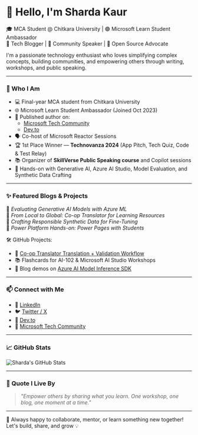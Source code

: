 # 👋 Hello, I'm Sharda Kaur

🎓 MCA Student @ Chitkara University | 🟣 Microsoft Learn Student Ambassador  
🧠 Tech Blogger | 🎤 Community Speaker | 🤝 Open Source Advocate  

I'm a passionate technology enthusiast who loves simplifying complex concepts, building communities, and empowering others through writing, workshops, and public speaking.

---

### 🧭 Who I Am

- 💻 Final-year MCA student from Chitkara University
- 🌐 Microsoft Learn Student Ambassador (Joined Oct 2023)
- 📝 Published author on:
  - [Microsoft Tech Community](https://techcommunity.microsoft.com/users/sharda_kaur/2204790)
  - [Dev.to](https://dev.to/sharda_kaur)
- 🗣️ Co-host of Microsoft Reactor Sessions
- 🏆 1st Place Winner — **Technovanza 2024** (App Pitch, Tech Quiz, Code & Test Relay)
- 📚 Organizer of **SkillVerse Public Speaking course** and Copilot sessions
- 🧪 Hands-on with Generative AI, Azure AI Studio, Model Evaluation, and Synthetic Data Crafting

---

### ✨ Featured Blogs & Projects

📘 *Evaluating Generative AI Models with Azure ML*  
📘 *From Local to Global: Co-op Translator for Learning Resources*  
📘 *Crafting Responsible Synthetic Data for Fine-Tuning*  
📘 *Power Platform Hands-on: Power Pages with Students*  

🛠 GitHub Projects:
- 🔁 [Co-op Translator Translation + Validation Workflow](https://github.com/shardakaurr/24-07-22-tech-writing)
- 📚 Flashcards for AI-102 & Microsoft AI Studio Workshops
- 🔧 Blog demos on [Azure AI Model Inference SDK](https://techcommunity.microsoft.com/)

---

### 📫 Connect with Me

- 🔗 [LinkedIn](https://www.linkedin.com/in/sharda-kaur-a77473207/)
- 🐦 [Twitter / X](https://x.com/sharda__kaur)
- 📝 [Dev.to](https://dev.to/sharda_kaur)
- 🧠 [Microsoft Tech Community](https://techcommunity.microsoft.com/users/sharda_kaur/2204790)

---

### 📈 GitHub Stats

![Sharda's GitHub Stats](https://github-readme-stats.vercel.app/api?username=shardakaurr&show_icons=true&theme=radical)

---

### 💬 Quote I Live By

> *"Empower others by sharing what you learn. One workshop, one blog, one moment at a time."*

---

🎉 Always happy to collaborate, mentor, or learn something new together!  
Let's build, share, and grow 💡

